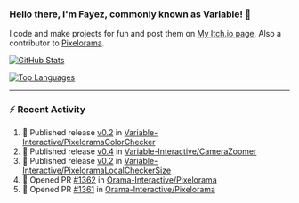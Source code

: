 ### Hello there, I'm Fayez, commonly known as Variable! 👋
I code and make projects for fun and post them on [My Itch.io page](https://variable-industries.itch.io/). Also a contributor to [Pixelorama](https://github.com/Orama-Interactive/Pixelorama).

[![GitHub Stats](https://github-readme-stats.vercel.app/api/?username=Variable-ind&show_icons=true&theme=merko)](https://github.com/anuraghazra/github-readme-stats)

[![Top Languages](https://github-readme-stats.vercel.app/api/top-langs/?username=Variable-ind&layout=compact&theme=merko)](https://github.com/anuraghazra/github-readme-stats)

---

### :zap: Recent Activity

<!--START_SECTION:activity-->
1. 🚀 Published release [v0.2](https://github.com/Variable-Interactive/PixeloramaColorChecker/releases/tag/v0.2) in [Variable-Interactive/PixeloramaColorChecker](https://github.com/Variable-Interactive/PixeloramaColorChecker)
2. 🚀 Published release [v0.4](https://github.com/Variable-Interactive/CameraZoomer/releases/tag/v0.4) in [Variable-Interactive/CameraZoomer](https://github.com/Variable-Interactive/CameraZoomer)
3. 🚀 Published release [v0.2](https://github.com/Variable-Interactive/PixeloramaLocalCheckerSize/releases/tag/v0.2) in [Variable-Interactive/PixeloramaLocalCheckerSize](https://github.com/Variable-Interactive/PixeloramaLocalCheckerSize)
4. 💪 Opened PR [#1362](undefined) in [Orama-Interactive/Pixelorama](https://github.com/Orama-Interactive/Pixelorama)
5. 💪 Opened PR [#1361](undefined) in [Orama-Interactive/Pixelorama](https://github.com/Orama-Interactive/Pixelorama)
<!--END_SECTION:activity-->

<!--
**Variable-ind/Variable-ind** is a ✨ _special_ ✨ repository because its `README.md` (this file) appears on your GitHub profile.

Here are some ideas to get you started:
- 🌱 I’m currently studying at ...
- 🔭 I’m currently working on ...
- 👯 I’m looking to collaborate on ...
- 🤔 I’m looking for help with ...
- 💬 Ask me about ...
- 📫 How to reach me: ...
- ⚡ Fun fact: ...
-->
